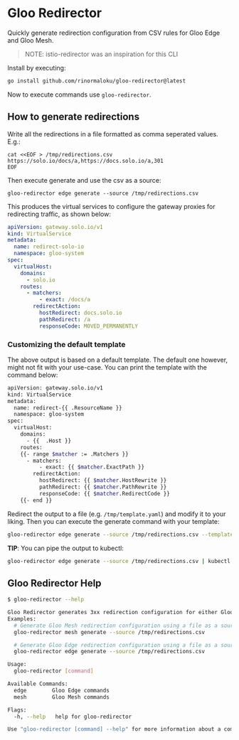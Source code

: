 # Gloo Redirector

Quickly generate redirection configuration from CSV rules for Gloo Edge and Gloo Mesh.

> NOTE: istio-redirector was an inspiration for this CLI 

Install by executing:
```bash
go install github.com/rinormaloku/gloo-redirector@latest
```

Now to execute commands use `gloo-redirector`.

## How to generate redirections

Write all the redirections in a file formatted as comma seperated values. E.g.:
```
cat <<EOF > /tmp/redirections.csv
https://solo.io/docs/a,https://docs.solo.io/a,301
EOF
```

Then execute generate and use the csv as a source:
```
gloo-redirector edge generate --source /tmp/redirections.csv
```

This produces the virtual services to configure the gateway proxies for redirecting traffic, as shown below:

```yaml
apiVersion: gateway.solo.io/v1
kind: VirtualService
metadata:
  name: redirect-solo-io
  namespace: gloo-system
spec:
  virtualHost:
    domains:
      - solo.io
    routes:
      - matchers:
          - exact: /docs/a
        redirectAction:
          hostRedirect: docs.solo.io
          pathRedirect: /a
          responseCode: MOVED_PERMANENTLY
```

### Customizing the default template

The above output is based on a default template. The default one however, might not fit with your use-case.
You can print the template with the command below:
```bash
apiVersion: gateway.solo.io/v1
kind: VirtualService
metadata:
  name: redirect-{{ .ResourceName }}
  namespace: gloo-system
spec:
  virtualHost:
    domains:
      - {{  .Host }}
    routes:
    {{- range $matcher := .Matchers }}
      - matchers:
          - exact: {{ $matcher.ExactPath }}
        redirectAction:
          hostRedirect: {{ $matcher.HostRewrite }}
          pathRedirect: {{ $matcher.PathRewrite }}
          responseCode: {{ $matcher.RedirectCode }}
    {{- end }}
```

Redirect the output to a file (e.g. `/tmp/template.yaml`) and modify it to your liking.
Then you can execute the generate command with your template:

```bash
gloo-redirector edge generate --source /tmp/redirections.csv --template /tmp/template.yaml
```

**TIP**: You can pipe the output to kubectl:
```bash
gloo-redirector edge generate --source /tmp/redirections.csv | kubectl apply -f - 
```

## Gloo Redirector Help
```bash
$ gloo-redirector --help

Gloo Redirector generates 3xx redirection configuration for either Gloo Edge and Gloo Mesh.
Examples:
  # Generate Gloo Mesh redirection configuration using a file as a source with the default template
  gloo-redirector mesh generate --source /tmp/redirections.csv

  # Generate Gloo Edge redirection configuration using a file as a source with the default template
  gloo-redirector edge generate --source /tmp/redirections.csv

Usage:
  gloo-redirector [command]

Available Commands:
  edge        Gloo Edge commands
  mesh        Gloo Mesh commands

Flags:
  -h, --help   help for gloo-redirector

Use "gloo-redirector [command] --help" for more information about a command.
```
